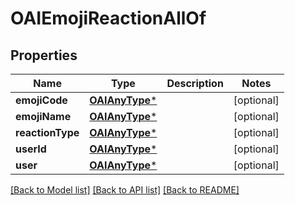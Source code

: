 # OAIEmojiReactionAllOf

## Properties
Name | Type | Description | Notes
------------ | ------------- | ------------- | -------------
**emojiCode** | [**OAIAnyType***](.md) |  | [optional] 
**emojiName** | [**OAIAnyType***](.md) |  | [optional] 
**reactionType** | [**OAIAnyType***](.md) |  | [optional] 
**userId** | [**OAIAnyType***](.md) |  | [optional] 
**user** | [**OAIAnyType***](.md) |  | [optional] 

[[Back to Model list]](../README.md#documentation-for-models) [[Back to API list]](../README.md#documentation-for-api-endpoints) [[Back to README]](../README.md)


